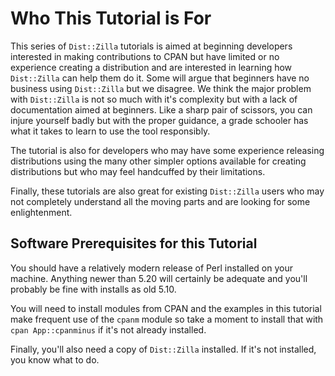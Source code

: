 # Who This Tutorial is For

This series of `Dist::Zilla` tutorials is aimed at beginning developers
interested in making contributions to CPAN but have limited or no experience
creating a distribution and are interested in learning how `Dist::Zilla` can
help them do it. Some will argue that beginners have no business using
`Dist::Zilla` but we disagree. We think the major problem with `Dist::Zilla` is
not so much with it's complexity but with a lack of documentation aimed at
beginners. Like a sharp pair of scissors, you can injure yourself badly but with
the proper guidance, a grade schooler has what it takes to learn to use the tool
responsibly.

The tutorial is also for developers who may have some experience releasing
distributions using the many other simpler options available for creating
distributions but who may feel handcuffed by their limitations.

Finally, these tutorials are also great for existing `Dist::Zilla` users who may
not completely understand all the moving parts and are looking for some
enlightenment.

## Software Prerequisites for this Tutorial

You should have a relatively modern release of Perl installed on your machine.
Anything newer than 5.20 will certainly be adequate and you'll probably be fine
with installs as old 5.10.

You will need to install modules from CPAN and the examples in this tutorial
make frequent use of the `cpanm` module so take a moment to install that with
`cpan App::cpanminus` if it's not already installed.

Finally, you'll also need a copy of `Dist::Zilla` installed. If it's not
installed, you know what to do.
